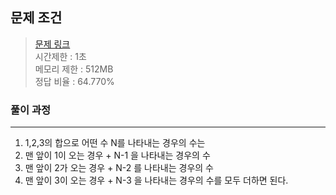 ## 문제 조건
> <a href = "https://www.acmicpc.net/problem/1463"> 문제 링크 </a>  
> 시간제한 : 1초  
> 메모리 제한 : 512MB  
> 정답 비율 : 64.770%

### 풀이 과정
---
1. 1,2,3의 합으로 어떤 수 N를 나타내는 경우의 수는
2. 맨 앞이 1이 오는 경우 + N-1 을 나타내는 경우의 수
3. 맨 앞이 2가 오는 경우 + N-2 를 나타내는 경우의 수
4. 맨 앞이 3이 오는 경우 + N-3 을 나타내는 경우의 수를 모두 더하면 된다.
